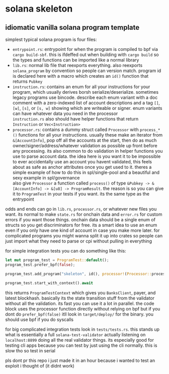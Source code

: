 # solana skeleton
## idiomatic vanilla solana program template

simplest typical solana program is four files:
* `entrypoint.rs`: entrypoint for when the program is compiled to bpf via `cargo build-sbf`. this is ifdeffed out when building with `cargo build` so the types and functions can be imported like a normal library
* `lib.rs`: normal lib file that reexports everything. also reexports `solana_program` by convention so people can version match. program id is declared here with a macro which creates an `id()` function that returns `Pubkey`
* `instruction.rs`: contains an enum for all your instructions for your program, which usually derives borsh serialize/deserialize. sometimes legacy programs use bincode. describe each enum variant with a doc comment with a zero-indexed list of account descriptions and a tag `[]`, `[w]`, `[s]`, or `[s, w]` showing which are writeable or signer. enum variants can have whatever data you need in the processor\
`instruction.rs` also should have helper functions that return `Instruction` or `Vec<Instruction>`
* `processor.rs`: contains a dummy struct called `Processor` with `process_*()` functions for all your instructions. usually these make an iterator from `&[AccountInfo]`, pop off all the accounts at the start, then do as much owner/signer/address/whatever validation as possible up front before any processing. its also common to do validation in helper functions you use to parse account data. the idea here is you want it to be impossible to ever accidentally use an account you havent validated, this feels about as safe as anchor attributes once you get used to it. theres a simple example of how to do this in spl/single-pool and a beautiful and sexy example in spl/governance\
also give `Processor` a function called `process()` of type `&Pubkey -> &[AccountInfo] -> &[u8] -> ProgramResult`. the reason is so you can give it to `ProgramTest` in your tests if you want. its the same type as the entrypoint

odds and ends can go in `lib.rs`, `processor.rs`, or whatever new files you want. its normal to make `state.rs` for onchain data and `error.rs` for custom errors if you want those things. onchain data should be a single enum of structs so you get discriminators for free. its a smart idea to use an enum even if you only have one kind of account in case you make more later. for complicated programs you might wanna split it up into crates so people can just import what they need to parse or cpi without pulling in everything

for simple integration tests you can do something like this:

```rust
let mut program_test = ProgramTest::default();
program_test.prefer_bpf(false);

program_test.add_program("skeleton", id(), processor!(Processor::process));

program_test.start_with_context().await
```

this returns `ProgramTestContext` which gives you `BanksClient`, payer, and latest blockhash. basically its the state transition stuff from the validator without all the validation. its fast you can use it a lot in parallel. the code block uses the processor function directly without relying on bpf but if you dont do `prefer_bpf(false)` itll look in `target/deploy/` for the binary. you should use bpf if you do syscalls

for big complicated integration tests look in `tests/tests.rs`. this stands up what is essentially a full `solana-test-validator` actually listening on `localhost:8899` doing all the real validator things. its especially good for testing cli apps because you can test by just using the cli normally. this is slow tho so test in serial

pls dont pr this repo i just made it in an hour because i wanted to test an exploit i thought of (it didnt work)
